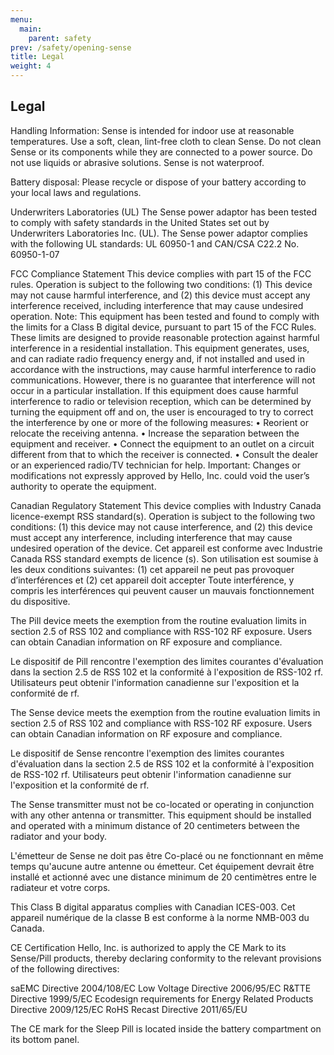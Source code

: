 ```yaml
---
menu:
  main:
    parent: safety
prev: /safety/opening-sense
title: Legal
weight: 4
---
```


## Legal


Handling Information: 
Sense is intended for indoor use at reasonable temperatures. 
Use a soft, clean, lint-free cloth to clean Sense. Do not clean Sense or its components while they are connected to a power source. Do not use liquids or abrasive solutions. Sense is not waterproof.

Battery disposal:
Please recycle or dispose of your battery according to your local laws and regulations.

Underwriters Laboratories (UL)
The Sense power adaptor has been tested to comply with safety standards in the United States set out by Underwriters Laboratories Inc. (UL).  The Sense power adaptor complies with the following UL standards:
UL 60950-1 and CAN/CSA C22.2 No. 60950-1-07

FCC Compliance Statement
This device complies with part 15 of the FCC rules. Operation is subject to the following two conditions: (1) This device may not cause harmful interference, and (2) this device must accept any interference received, including interference that may cause undesired operation.
Note: This equipment has been tested and found to comply with the limits for a Class B digital device, pursuant to part 15 of the FCC Rules. These limits are designed to provide reasonable protection against harmful interference in a residential installation. This equipment generates, uses, and can radiate radio frequency energy and, if not installed and used in accordance with the instructions, may cause harmful interference to radio communications. However, there is no guarantee that interference will not occur in a particular installation. If this equipment does cause harmful interference to radio or television reception, which can be determined by turning the equipment off and on, the user is encouraged to try to correct the interference by one or more of the following measures:
•	Reorient or relocate the receiving antenna.
•	Increase the separation between the equipment and receiver.
•	Connect the equipment to an outlet on a circuit different from that to which the receiver is connected.
•	Consult the dealer or an experienced radio/TV technician for help.
Important:  Changes or modifications not expressly approved by Hello, Inc. could void the user’s authority to operate the equipment.


Canadian Regulatory Statement 
This device complies with Industry Canada licence-exempt RSS standard(s). Operation is subject to the following two conditions: (1) this device may not cause interference, and (2) this device must accept any interference, including interference that may cause undesired operation of the device.
Cet appareil est conforme avec Industrie Canada RSS standard exempts de licence
(s). Son utilisation est soumise à les deux conditions suivantes: (1) cet appareil ne peut pas provoquer d’interférences et (2) cet appareil doit accepter Toute interférence, y compris les interférences qui peuvent causer un mauvais fonctionnement du dispositive.


The Pill device meets the exemption from the routine evaluation limits in section 2.5 of RSS 102 and compliance with RSS-102 RF exposure. Users can obtain Canadian information on RF exposure and compliance. 

Le dispositif de Pill rencontre l'exemption des limites courantes d'évaluation dans la section 2.5 de RSS 102 et la conformité à l'exposition de RSS-102 rf. Utilisateurs peut obtenir l'information  canadienne sur l'exposition et la conformité de rf.

The Sense device meets the exemption from the routine evaluation limits in section 2.5 of RSS 102 and compliance with RSS-102 RF exposure. Users can obtain Canadian information on RF exposure and compliance. 

Le dispositif de Sense rencontre l'exemption des limites courantes d'évaluation dans la section 2.5 de RSS 102 et la conformité à l'exposition de RSS-102 rf. Utilisateurs peut obtenir l'information canadienne sur l'exposition et la conformité de rf.

The Sense transmitter must not be co-located or operating in conjunction with any other antenna or transmitter. This equipment should be installed and operated with a minimum distance of 20 centimeters between the radiator and your body.

L'émetteur de Sense ne doit pas être Co-placé ou ne fonctionnant en même temps qu'aucune autre antenne ou émetteur. Cet équipement devrait être installé et actionné avec une distance minimum de 20 centimètres entre le radiateur et votre corps.

This Class B digital apparatus complies with Canadian ICES-003.
Cet appareil numérique de la classe B est conforme à la norme NMB-003 du Canada.




CE Certification
Hello, Inc. is authorized to apply the CE Mark to its Sense/Pill products, thereby declaring
conformity to the relevant provisions of the following directives:

saEMC Directive 2004/108/EC
Low Voltage Directive 2006/95/EC
R&TTE Directive 1999/5/EC
Ecodesign requirements for Energy Related Products Directive 2009/125/EC
RoHS Recast Directive 2011/65/EU

The CE mark for the Sleep Pill is located inside the battery compartment on its bottom panel.
